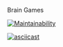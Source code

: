 Brain Games

[![Maintainability](https://api.codeclimate.com/v1/badges/2e679ce253fc57464269/maintainability)](https://codeclimate.com/github/yurylavrukhin/brain-games/maintainability)

[![asciicast](https://asciinema.org/a/loM4t0Y4egGjQxu26NrfvI7YW.svg)](https://asciinema.org/a/loM4t0Y4egGjQxu26NrfvI7YW)
